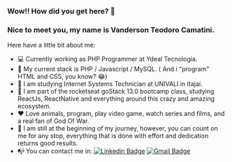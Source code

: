 ### Wow!! How did you get here? 🤔
### Nice to meet you, my name is Vanderson Teodoro Camatini.

Here have a little bit about me:
- :computer: Currently working as PHP Programmer at Ydeal Tecnologia.
- :bookmark_tabs: My current stack is PHP / Javascript / MySQL. ( And i "program" HTML and CSS, you know?  :joy:)
- :school: I am studying Internet Systems Technician at UNIVALI in Itajaí.
- :book: I am part of the rocketseat goStack 13.0 bootcamp class, studying ReactJs, ReactNative and everything around this crazy and amazing ecosystem.
- :heart: Love animals, program, play video game, watch series and films, and a real fan of God Of War.
- :muscle: I am still at the beginning of my journey, however, you can count on me for any stop, everything that is done with effort and dedication returns good results.
- :mailbox_with_no_mail: You can contact me in: [![Linkedin Badge](https://img.shields.io/badge/-VandersonCamatini-blue?style=flat-square&logo=Linkedin&logoColor=white&link=https://www.linkedin.com/in/vanderson-camatini/)](https://www.linkedin.com/in/vanderson-camatini/)  [![Gmail Badge](https://img.shields.io/badge/-vandersoncamatini66@gmail.com-c14438?style=flat-square&logo=Gmail&logoColor=white&link=mailto:vandersoncamatini66@gmail.com)](mailto:vandersoncamatini66@gmail.com)
